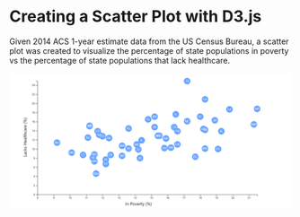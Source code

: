 # Creating a Scatter Plot with D3.js
Given 2014 ACS 1-year estimate data from the US Census Bureau, a scatter plot was created to visualize the percentage of state populations in poverty vs the percentage of state populations that lack healthcare. 

![final](images/final.png)
